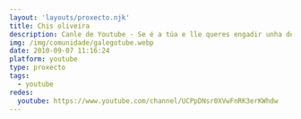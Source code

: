 ```yaml
---
layout: 'layouts/proxecto.njk'
title: Chis oliveira
description: Canle de Youtube - Se é a túa e lle queres engadir unha descripción e etiquetas, ponte en contacto con nós.
img: /img/comunidade/galegotube.webp
date: 2010-09-07 11:16:24
platform: youtube
type: proxecto
tags:
  - youtube
redes:
  youtube: https://www.youtube.com/channel/UCPpDNsr0XVwFnRK3erKWhdw
---
```


